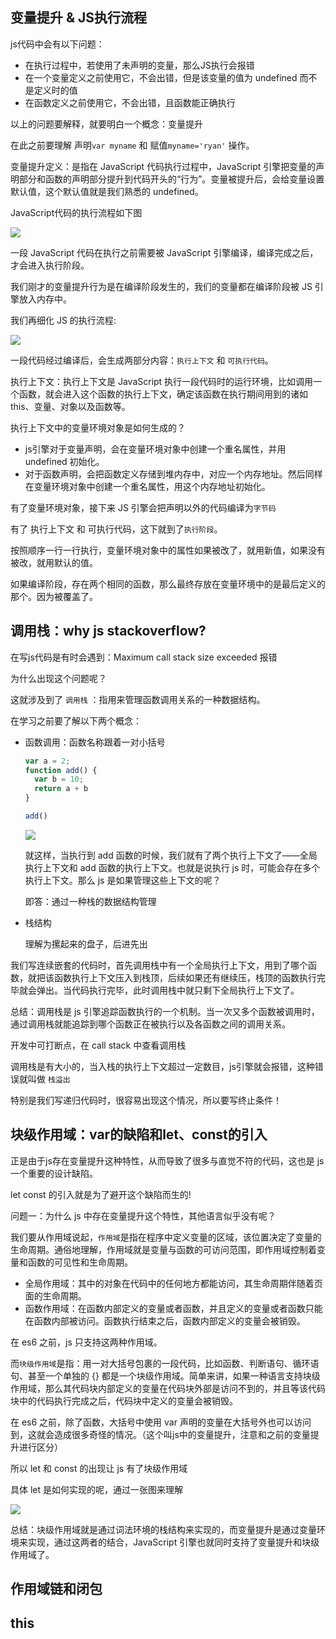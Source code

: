 ## 变量提升 & JS执行流程



js代码中会有以下问题：

* 在执行过程中，若使用了未声明的变量，那么JS执行会报错
* 在一个变量定义之前使用它，不会出错，但是该变量的值为 undefined 而不是定义时的值
* 在函数定义之前使用它，不会出错，且函数能正确执行



以上的问题要解释，就要明白一个概念：变量提升

在此之前要理解 声明`var myname` 和 赋值`myname='ryan'` 操作。

变量提升定义：是指在 JavaScript 代码执行过程中，JavaScript 引擎把变量的声明部分和函数的声明部分提升到代码开头的“行为”。变量被提升后，会给变量设置默认值，这个默认值就是我们熟悉的 undefined。



JavaScript代码的执行流程如下图

![](https://static001.geekbang.org/resource/image/64/1e/649c6e3b5509ffd40e13ce9c91b3d91e.png?wh=1142*203)

一段 JavaScript 代码在执行之前需要被 JavaScript 引擎编译，编译完成之后，才会进入执行阶段。

我们刚才的变量提升行为是在编译阶段发生的，我们的变量都在编译阶段被 JS 引擎放入内存中。



我们再细化 JS 的执行流程:

![](https://static001.geekbang.org/resource/image/06/13/0655d18ec347a95dfbf843969a921a13.png?wh=1142*634)

一段代码经过编译后，会生成两部分内容：`执行上下文` 和 `可执行代码`。

执行上下文：执行上下文是 JavaScript 执行一段代码时的运行环境，比如调用一个函数，就会进入这个函数的执行上下文，确定该函数在执行期间用到的诸如 this、变量、对象以及函数等。



执行上下文中的变量环境对象是如何生成的？

* js引擎对于变量声明，会在变量环境对象中创建一个重名属性，并用 undefined 初始化。
* 对于函数声明，会把函数定义存储到堆内存中，对应一个内存地址。然后同样在变量环境对象中创建一个重名属性，用这个内存地址初始化。



有了变量环境对象，接下来 JS 引擎会把声明以外的代码编译为`字节码`



有了 执行上下文 和 可执行代码，这下就到了`执行阶段`。

按照顺序一行一行执行，变量环境对象中的属性如果被改了，就用新值，如果没有被改，就用默认的值。



如果编译阶段，存在两个相同的函数，那么最终存放在变量环境中的是最后定义的那个。因为被覆盖了。







## 调用栈：why js stackoverflow?



在写js代码是有时会遇到：Maximum call stack size exceeded 报错

为什么出现这个问题呢？

这就涉及到了 `调用栈` ：指用来管理函数调用关系的一种数据结构。



在学习之前要了解以下两个概念：

* 函数调用：函数名称跟着一对小括号

  ```js
  var a = 2;
  function add() {
    var b = 10;
    return a + b
  }
  
  add()
  ```

  ![](https://static001.geekbang.org/resource/image/53/ca/537efd9e96771dc50737117e615533ca.png?wh=1142*558)

  就这样，当执行到 add 函数的时候，我们就有了两个执行上下文了——全局执行上下文和 add 函数的执行上下文。也就是说执行 js 时，可能会存在多个执行上下文。那么 js 是如果管理这些上下文的呢？

  即答：通过一种栈的数据结构管理

  

* 栈结构

  理解为摞起来的盘子，后进先出



我们写连续嵌套的代码时，首先调用栈中有一个全局执行上下文，用到了哪个函数，就把该函数执行上下文压入到栈顶，后续如果还有继续压，栈顶的函数执行完毕就会弹出。当代码执行完毕，此时调用栈中就只剩下全局执行上下文了。

总结：调用栈是 js 引擎追踪函数执行的一个机制。当一次又多个函数被调用时，通过调用栈就能追踪到哪个函数正在被执行以及各函数之间的调用关系。



开发中可打断点，在 call stack 中查看调用栈



调用栈是有大小的，当入栈的执行上下文超过一定数目，js引擎就会报错，这种错误就叫做 `栈溢出`

特别是我们写递归代码时，很容易出现这个情况，所以要写终止条件！







## 块级作用域：var的缺陷和let、const的引入



正是由于js存在变量提升这种特性，从而导致了很多与直觉不符的代码，这也是 js 一个重要的设计缺陷。

let const 的引入就是为了避开这个缺陷而生的!



问题一：为什么 js 中存在变量提升这个特性，其他语言似乎没有呢？

我们要从作用域说起，`作用域`是指在程序中定义变量的区域，该位置决定了变量的生命周期。通俗地理解，作用域就是变量与函数的可访问范围，即作用域控制着变量和函数的可见性和生命周期。

* 全局作用域：其中的对象在代码中的任何地方都能访问，其生命周期伴随着页面的生命周期。
* 函数作用域：在函数内部定义的变量或者函数，并且定义的变量或者函数只能在函数内部被访问。函数执行结束之后，函数内部定义的变量会被销毁。



在 es6 之前，js 只支持这两种作用域。

而`块级作用域`是指：用一对大括号包裹的一段代码，比如函数、判断语句、循环语句、甚至一个单独的 {} 都是一个块级作用域。简单来讲，如果一种语言支持块级作用域，那么其代码块内部定义的变量在代码块外部是访问不到的，并且等该代码块中的代码执行完成之后，代码块中定义的变量会被销毁。



在 es6 之前，除了函数，大括号中使用 var 声明的变量在大括号外也可以访问到，这就会造成很多奇怪的情况。（这个叫js中的变量提升，注意和之前的变量提升进行区分）



所以 let 和 const 的出现让 js 有了块级作用域



具体 let 是如何实现的呢，通过一张图来理解

![](https://static001.geekbang.org/resource/image/06/08/06c06a756632acb12aa97b3be57bb908.png?wh=1142*557)



总结：块级作用域就是通过词法环境的栈结构来实现的，而变量提升是通过变量环境来实现，通过这两者的结合，JavaScript 引擎也就同时支持了变量提升和块级作用域了。





## 作用域链和闭包







## this

